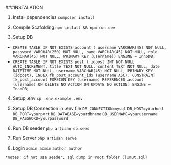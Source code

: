###INSTALATION

1. Install dependencies
   `composer install`

2. Compile Scafolding
   `npm install && npm run dev`

3. Setup DB

-   `CREATE TABLE IF NOT EXISTS account (
  username VARCHAR(45) NOT NULL,
  password VARCHAR(250) NOT NULL,
  name VARCHAR(45) NOT NULL,
  role VARCHAR(45) NOT NULL,
  PRIMARY KEY (username))
ENGINE = InnoDB;`
-   `CREATE TABLE IF NOT EXISTS post (
  idpost INT NOT NULL AUTO_INCREMENT,
  title TEXT NOT NULL,
  content TEXT NOT NULL,
  date DATETIME NOT NULL,
  username VARCHAR(45) NOT NULL,
  PRIMARY KEY (idpost),
  INDEX fk_post_account_idx (username ASC),
  CONSTRAINT fk_post_account
    FOREIGN KEY (username)
    REFERENCES account (username)
    ON DELETE NO ACTION
    ON UPDATE NO ACTION)
ENGINE = InnoDB;`

4. Setup .env
   `cp .env.example .env`

5. Setup DB Connection in .env file
   `DB_CONNECTION=mysql`
   `DB_HOST=yourhost`
   `DB_PORT=yourport`
   `DB_DATABASE=yourdbname`
   `DB_USERNAME=yourusername`
   `DB_PASSWORD=yourpassword`

6. Run DB seeder
   `php artisan db:seed`

7. Run Server
   `php artisan serve`

8. Login
   `admin admin`
   `author author`

`*notes: if not use seeder, sql dump in root folder (lumut.sql)`
